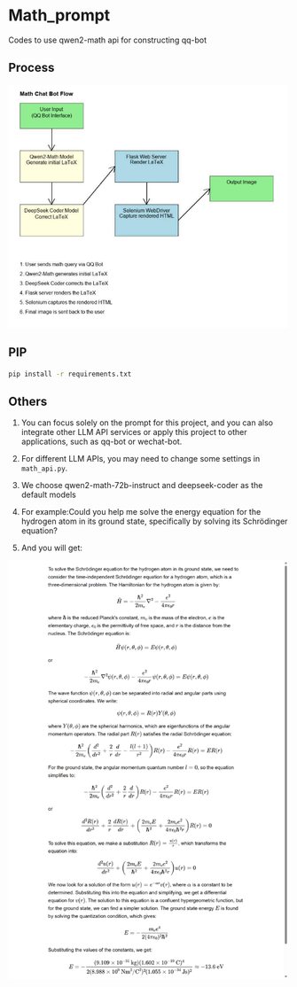 # Math_prompt
Codes to use qwen2-math api for constructing qq-bot

## Process

![Flowchart](./flow.jpg)

## PIP
```bash
pip install -r requirements.txt
```

## Others

1. You can focus solely on the prompt for this project, and you can also integrate other LLM API services or apply this project to other applications, such as qq-bot or wechat-bot.

2. For different LLM APIs, you may need to change some settings in `math_api.py`.

3. We choose qwen2-math-72b-instruct and deepseek-coder as the default models

4. For example:Could you help me solve the energy equation for the hydrogen atom in its ground state, specifically by solving its Schrödinger equation?

5. And you will get:

![Flowchart](./sch.PNG)